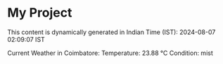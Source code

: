 # My Project

This content is dynamically generated in Indian Time (IST): 2024-08-07 02:09:07 IST


Current Weather in Coimbatore:
Temperature: 23.88 °C
Condition: mist
